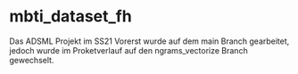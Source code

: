# mbti_dataset_fh

Das ADSML Projekt im SS21
Vorerst wurde auf dem main Branch gearbeitet, jedoch wurde im Proketverlauf auf den ngrams_vectorize Branch gewechselt.
